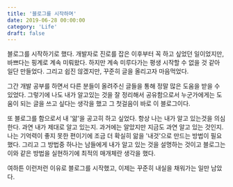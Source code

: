 ```yaml
---
title: '블로그를 시작하며'
date: 2019-06-28 00:00:00
category: 'Life'
draft: false
---
```


블로그를 시작하기로 했다. 개발자로 진로를 잡은 이후부터 꼭 하고 싶었던 일이었지만, 바쁘다는 핑계로 계속 미뤄왔다. 하지만 계속 미루다가는 평생 시작할 수 없을 것 같아 일단 만들었다. 그리고 쉽진 않겠지만, 꾸준히 글을 올리고자 마음먹었다. 

그간 개발 공부를 하면서 다른 분들이 올려주신 글들을 통해 정말 많은 도움을 받을 수 있었다. 그렇기에 나도 내가 알고있는 것을 잘 정리해서 공유함으로서 누군가에게는 도움이 되는 글을 쓰고 싶다는 생각을 했고 그 첫걸음이 바로 이 블로그이다. 

또 블로그를 함으로서 내 '앎'을 공고히 하고 싶었다. 항상 나는 내가 알고 있는것을 의심한다. 과연 내가 제대로 알고 있는지. 과거에는 알았지만 지금도 과연 알고 있는 것인지. 나는 기억력이 좋지 못한 편이기에 조금 더 확실히 앎을 '내것'으로 만드는 방법이 필요했다. 그리고 그 방법중 하나는 남들에게 내가 알고 있는 것을 설명하는 것이고 블로그는 이와 같은 방법을 실현하기에 최적의 매개체란 생각을 했다. 

여하튼 이런저런 이유로 블로그를 시작했고, 이제는 꾸준히 내실을 채워가는 일만 남았다. 
